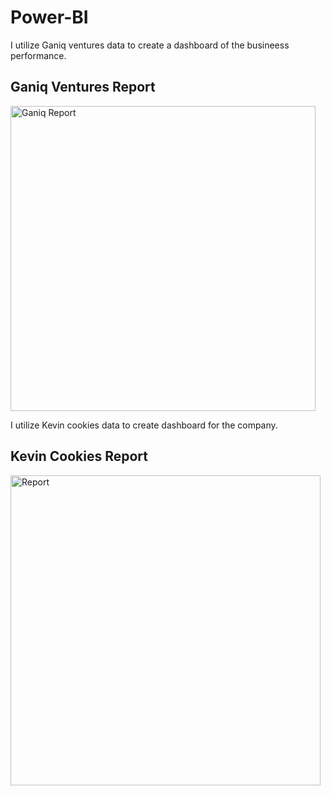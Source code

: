 # Power-BI

I utilize Ganiq ventures data to create a dashboard of the busineess performance.

## Ganiq Ventures Report

<img width="488" alt="Ganiq Report" src="https://user-images.githubusercontent.com/121463568/209586516-9b182eb3-d7fd-44c7-8ce2-1571da14d4c3.png">

I utilize Kevin cookies data to create dashboard for the company.
## Kevin Cookies Report

<img width="496" alt="Report" src="https://user-images.githubusercontent.com/121463568/209586539-a0ce3df3-b285-4a2e-ac3d-e94ff8970787.png">
